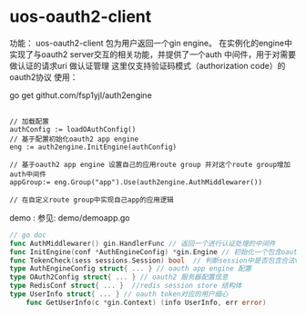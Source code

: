 # uos-oauth2-client
功能：
uos-oauth2-client 包为用户返回一个gin engine。 
在实例化的engine中实现了与oauth2 server交互的相关功能，并提供了一个auth 中间件，用于对需要做认证的请求uri 做认证管理
这里仅支持验证码模式（authorization code）的 oauth2协议
使用：

go get githut.com/fsp1yjl/auth2engine


```bigquery

// 加载配置
authConfig := loadOAuthConfig()
// 基于配置初始化oauth2 app engine
eng := auth2engine.InitEngine(authConfig)

// 基于oauth2 app engine 设置自己的应用route group 并对这个route group增加 auth中间件
appGroup:= eng.Group("app").Use(auth2engine.AuthMiddlewarer())

// 在自定义route group中实现自己app的应用逻辑
```

demo :
参见: demo/demoapp.go


```go
// go doc 
func AuthMiddlewarer() gin.HandlerFunc // 返回一个进行认证处理的中间件
func InitEngine(conf *AuthEngineConfig) *gin.Engine // 初始化一个包含oauth gin web engine
func TokenCheck(sess sessions.Session) bool  // 判断session中是否包含合法token信息
type AuthEngineConfig struct{ ... } // oauth app engine 配置
type OAuth2Config struct{ ... } // oauth2 服务器配置信息
type RedisConf struct{ ... }  //redis session store 结构体
type UserInfo struct{ ... } // oauth token对应的用户细心
    func GetUserInfo(c *gin.Context) (info UserInfo, err error)

```